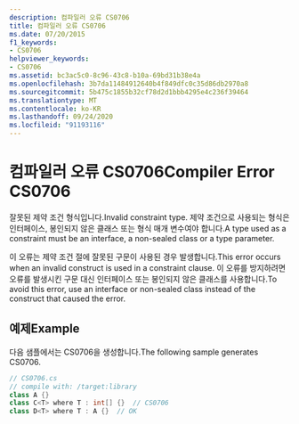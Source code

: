 ```yaml
---
description: 컴파일러 오류 CS0706
title: 컴파일러 오류 CS0706
ms.date: 07/20/2015
f1_keywords:
- CS0706
helpviewer_keywords:
- CS0706
ms.assetid: bc3ac5c0-8c96-43c8-b10a-69bd31b38e4a
ms.openlocfilehash: 3b7da11484912640b4f849dfc0c35d86db2970a8
ms.sourcegitcommit: 5b475c1855b32cf78d2d1bbb4295e4c236f39464
ms.translationtype: MT
ms.contentlocale: ko-KR
ms.lasthandoff: 09/24/2020
ms.locfileid: "91193116"
---
```

# <a name="compiler-error-cs0706"></a><span data-ttu-id="37b78-103">컴파일러 오류 CS0706</span><span class="sxs-lookup"><span data-stu-id="37b78-103">Compiler Error CS0706</span></span>

<span data-ttu-id="37b78-104">잘못된 제약 조건 형식입니다.</span><span class="sxs-lookup"><span data-stu-id="37b78-104">Invalid constraint type.</span></span> <span data-ttu-id="37b78-105">제약 조건으로 사용되는 형식은 인터페이스, 봉인되지 않은 클래스 또는 형식 매개 변수여야 합니다.</span><span class="sxs-lookup"><span data-stu-id="37b78-105">A type used as a constraint must be an interface, a non-sealed class or a type parameter.</span></span>  
  
 <span data-ttu-id="37b78-106">이 오류는 제약 조건 절에 잘못된 구문이 사용된 경우 발생합니다.</span><span class="sxs-lookup"><span data-stu-id="37b78-106">This error occurs when an invalid construct is used in a constraint clause.</span></span> <span data-ttu-id="37b78-107">이 오류를 방지하려면 오류를 발생시킨 구문 대신 인터페이스 또는 봉인되지 않은 클래스를 사용합니다.</span><span class="sxs-lookup"><span data-stu-id="37b78-107">To avoid this error, use an interface or non-sealed class instead of the construct that caused the error.</span></span>  
  
## <a name="example"></a><span data-ttu-id="37b78-108">예제</span><span class="sxs-lookup"><span data-stu-id="37b78-108">Example</span></span>  

 <span data-ttu-id="37b78-109">다음 샘플에서는 CS0706을 생성합니다.</span><span class="sxs-lookup"><span data-stu-id="37b78-109">The following sample generates CS0706.</span></span>  
  
```csharp  
// CS0706.cs  
// compile with: /target:library  
class A {}  
class C<T> where T : int[] {}  // CS0706  
class D<T> where T : A {}  // OK  
```
